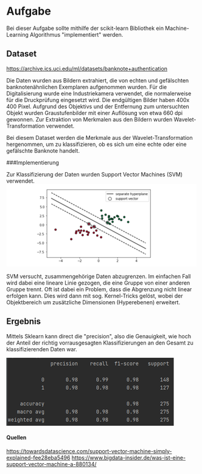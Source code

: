 # Aufgabe

Bei dieser Aufgabe sollte mithilfe der scikit-learn Bibliothek ein Machine-Learning Algorithmus "implementiert" werden.

## Dataset 
https://archive.ics.uci.edu/ml/datasets/banknote+authentication  

Die Daten wurden aus Bildern extrahiert, die von echten und 
gefälschten banknotenähnlichen Exemplaren aufgenommen wurden. 
Für die Digitalisierung wurde eine Industriekamera verwendet, 
die normalerweise für die Druckprüfung eingesetzt wird. Die endgültigen Bilder haben 400x 400 Pixel. Aufgrund des Objektivs und der Entfernung zum untersuchten Objekt wurden Graustufenbilder mit einer Auflösung von etwa 660 dpi gewonnen. Zur Extraktion von Merkmalen aus den Bildern wurden Wavelet-Transformation verwendet.

Bei diesem Dataset werden die Merkmale aus der Wavelet-Transformation hergenommen, um zu klassifizieren, ob es sich um eine echte oder eine gefälschte Banknote handelt.   

###Implementierung  

Zur Klassifizierung der Daten wurden Support Vector Machines (SVM) verwendet.  
![img.png](img.png)

SVM versucht, zusammengehörige Daten abzugrenzen. Im einfachen Fall wird dabei eine lineare Linie gezogen, die eine Gruppe von einer anderen Gruppe trennt. 
Oft ist dabei ein Problem, dass die Abgrenzung nicht linear erfolgen kann. Dies wird dann mit sog. Kernel-Tricks gelöst, wobei der Objektbereich um zusätzliche Dimensionen (Hyperebenen) erweitert. 

## Ergebnis  
Mittels Sklearn kann direct die "precision", 
also die Genauigkeit, wie hoch der Anteil der richtig
vorrausgesagten Klassifizierungen an den Gesamt zu 
klassifizierenden Daten war.

![img_1.png](img_1.png)


#### Quellen

https://towardsdatascience.com/support-vector-machine-simply-explained-fee28eba5496
https://www.bigdata-insider.de/was-ist-eine-support-vector-machine-a-880134/
